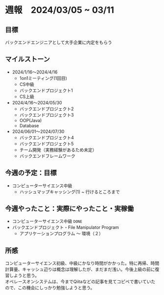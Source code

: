 # 週報　2024/03/05 ~ 03/11

## 目標
バックエンドエンジニアとして大手企業に内定をもらう

## マイルストーン
- 2024/1/16〜2024/4/16
    - 1on1ミーティング(1回目)
    - CS中級
    - バックエンドプロジェクト1
    - CS上級
- 2024/4/16〜2024/05/30
   - バックエンドプロジェクト2
   - バックエンドプロジェクト3
   - OOP(Java)
   - Database
- 2024/06/01〜2024/07/30
    - バックエンドプロジェクト4
    - バックエンドプロジェクト5
    - チーム開発（実務経験があるため未定）
    - バックエンドフレームワーク

## 今週の予定：目標
- コンピューターサイエンス中級
  - ハッシュマップキャッシング(1) ~ 行けるところまで

## 今週やったこと：実際にやったこと・実稼働
- コンピューターサイエンス中級 `DONE`
- バックエンドプロジェクト・File Manipulator Program
  - アプリケーションプログラム 〜 環境（２）
    
## 所感
コンピューターサイエンス初級、中級にかなり時間がかかった。特に再帰、時間計算量、キャッシュ辺りは概念は理解したが、まだまだ浅い。今後上級の前に復習しようと思う。  
オペレースオンシステムは、今までQiitaなどの記事を見てコピペで書いていたので、この機会にしっかり勉強しようと思う。  

